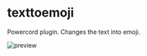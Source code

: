 # texttoemoji
Powercord plugin. Changes the text into emoji.

![preview](https://raw.githubusercontent.com/Nimplex/texttoemoji/master/preview.png)
